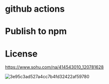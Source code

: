 # github actions
# Publish to npm
# License
https://www.sohu.com/na/414543010_120781628

![3e95c3ad527a4cc7b4fd32422af59780](https://user-images.githubusercontent.com/9009522/147854103-c12a67df-765f-43c4-b883-291d84f5e6fe.png)
